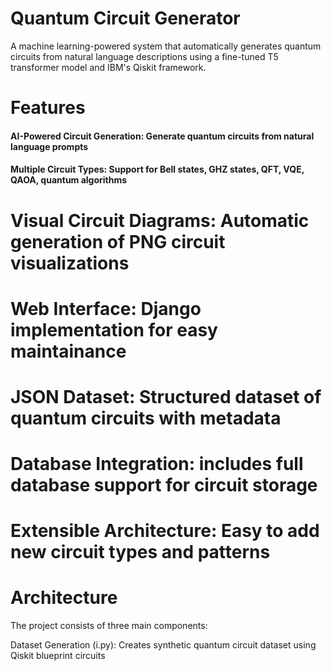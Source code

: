 # Quantum Circuit Generator
A machine learning-powered system that automatically generates quantum circuits from natural language descriptions using a fine-tuned T5 transformer model and IBM's Qiskit framework.

# Features

#### AI-Powered Circuit Generation: Generate quantum circuits from natural language prompts
#### Multiple Circuit Types: Support for Bell states, GHZ states, QFT, VQE, QAOA, quantum algorithms
# Visual Circuit Diagrams: Automatic generation of PNG circuit visualizations
# Web Interface: Django implementation for easy maintainance
# JSON Dataset: Structured dataset of quantum circuits with metadata
# Database Integration: includes full database support for circuit storage
# Extensible Architecture: Easy to add new circuit types and patterns

# Architecture
The project consists of three main components:

Dataset Generation (i.py): Creates synthetic quantum circuit dataset using Qiskit blueprint circuits
